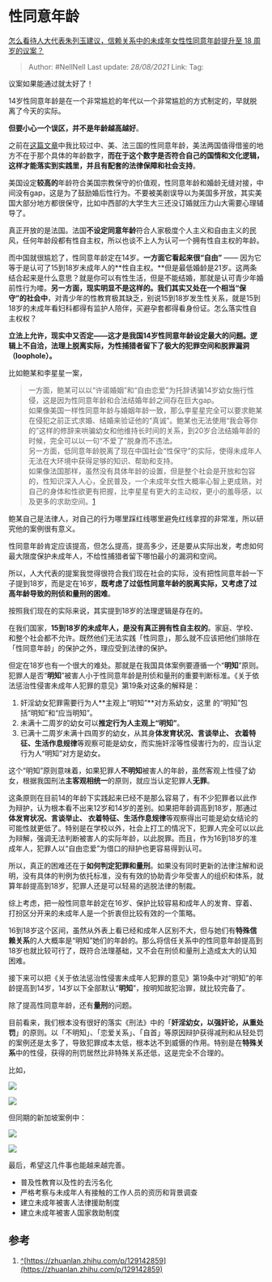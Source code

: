 # 性同意年龄
[怎么看待人大代表朱列玉建议，信赖关系中的未成年女性性同意年龄提升至 18 周岁的议案？](https://www.zhihu.com/question/394349548/answer/1248032873)

> Author: #NellNell 
> Last update: *28/08/2021* 
> Link:
> Tag:     

议案如果能通过就太好了！

14岁性同意年龄是在一个非常尴尬的年代以一个非常尴尬的方式制定的，早就脱离了今天的实际。

**但要小心一个误区，并不是年龄越高越好**。

之前在[这篇文章](https://zhuanlan.zhihu.com/p/129142859)中我比较过中、美、法三国的性同意年龄，美法两国值得借鉴的地方不在于那个具体的年龄数字，**而在于这个数字是否符合自己的国情和文化逻辑，这样才能落实到实践里，并且有配套的法律保障和社会支持**。

美国设定**较高的**年龄符合美国宗教保守的价值观，性同意年龄和婚龄无缝对接，中间没有gap，这是为了鼓励婚后性行为。不要被美剧误导以为美国多开放，其实美国大部分地方都很保守，比如中西部的大学生大三还没订婚就压力山大需要心理辅导了。

真正开放的是法国。法国**不设定同意年龄**符合人家极度个人主义和自由主义的民风，任何年龄段都有性自主权，所以也谈不上人为认可一个拥有性自主权的年龄。

而中国就很尴尬了，性同意年龄定在14岁。**一方面它看起来很“自由”** —— 因为它等于是认可了15到18岁未成年人的**性自主权。**但是最低婚龄是21岁。这两条结合起来是什么意思？就是你可以有性生活，但是不能结婚，那就是认可青少年婚前性行为喽。**另一方面，现实明显不是这样的。我们其实又处在一个相当“保守”的社会中**，对青少年的性教育极其缺乏，别说15到18岁发生性关系，就是15到18岁的未成年看妇科都得有监护人陪伴，买避孕套都得看身份证。怎么落实性自主权权？

**立法上允许，现实中又否定——这才是我国14岁性同意年龄设定最大的问题。逻辑上不自洽，法理上脱离实际，为性捕猎者留下了极大的犯罪空间和脱罪漏洞（loophole）。**

比如鲍某和李星星一案，

> 一方面，鲍某可以以“许诺婚姻”和“自由恋爱”为托辞诱骗14岁幼女施行性侵，这是因为性同意年龄和合法结婚年龄之间存在巨大gap。  
> 如果像美国一样性同意年龄与婚姻年龄一致，那么李星星完全可以要求鲍某在侵犯之前正式求婚、结婚来验证他的“真诚”。鲍某也无法使用“我会等你的”这样的修辞来哄骗幼女和他维持长时间的关系，到20岁合法结婚年龄的时候，完全可以以一句“不爱了”脱身而不违法。  
> 另一方面，低同意年龄脱离了现在中国社会“性保守”的实际，使得未成年人无法在大环境中获得足够的知识、帮助和支持。  
> 如果像法国那样，虽然没有具体年龄的设置，但是整个社会是开放和包容的，性知识深入人心，全民普及，一个未成年女性大概率心智上更成熟，对自己的身体和性欲更有把握，比李星星有更大的主动权，更小的羞辱感，以及更多的求助空间。[1](#ref_1)

鲍某自己是法律人，对自己的行为哪里踩红线哪里避免红线拿捏的非常准，所以研究他的案例很有意义。

性同意年龄肯定应该提高，但怎么提高，提高多少，还是要从实际出发，考虑如何最大限度保护未成年人，不给性捕猎者留下哪怕最小的漏洞和空间。

所以，人大代表的提案我觉得很符合我们现在社会的实际，没有把性同意年龄一下子提到18岁，而是定在16岁，**既考虑了过低性同意年龄的脱离实际，又考虑了过高年龄导致的刑侦和量刑的困难**。

按照我们现在的实际来说，其实提到18岁的法理逻辑是存在的。

在我们国家，**15到18岁的未成年人，是没有真正拥有性自主权的**。家庭、学校、和整个社会都不允许。既然他们无法实践「性同意」，那么就不应该把他们排除在「性同意年龄」的保护之外，理应受到法律的保护。

但定在18岁也有一个很大的难处。那就是在我国具体案例要遵循一个“**明知**”原则。犯罪人是否“**明知**”被害人小于性同意年龄是刑侦和量刑的重要判断标准。《关于依法惩治性侵害未成年人犯罪的意见》第19条对这条的解释是：

1.  奸淫幼女犯罪需要行为人**主观上“明知”**对方系幼女，这里 的“明知”包括“明知”和“应当明知”。
2.  未满十二周岁的幼女可以**推定行为人主观上“明知”**。
3.  已满十二周岁未满十四周岁的幼女，从其身**体发育状况、言谈举止、 衣着特征、生活作息规律**等观察可能是幼女，而实施奸淫等性侵害行为的，应当认定行为人“明知”对方是幼女。

这个“明知”原则意味着，如果犯罪人**不明知**被害人的年龄，虽然客观上性侵了幼女，根据我国刑法**主客观相统一**的原则，就应当认定犯罪人**无罪**。

这条原则在目前14的年龄下实践起来已经不是那么容易了，有不少犯罪者以此作为辩护，认为根本看不出来12岁和14岁的差别。如果把年龄调高到18岁，那通过**体发育状况、言谈举止、 衣着特征、生活作息规律**等观察得出可能是幼女结论的可能性就更低了。特别是在学校以外，社会上打工的情况下，犯罪人完全可以以此为辩解，强调无法判断被害人的实际年龄，以此脱罪。而且，作为16到18岁的准成年人，犯罪人以“自由恋爱”为借口的辩护也更容易得到认可。

所以，真正的困难还在于**如何判定犯罪和量刑**。如果没有同时更新的法律注解和说明，没有具体的判例为依托标准，没有有效的协助青少年受害人的组织和体系，就算年龄提高到18岁，犯罪人还是可以轻易的逃脱法律的制裁。

综上考虑，把一般性同意年龄定在16岁、保护比较容易和成年人的发育、穿着、打扮区分开来的未成年人是一个折衷但比较有效的一个策略。

16到18岁这个区间，虽然从外表上看已经和成年人区别不大，但与她们有**特殊信赖关系**的人大概率是“明知”她们的年龄的。那么将信任关系中的性同意年龄提高到18岁也就比较可行了，既符合法理基础，又不会在刑侦和量刑上造成太大的认知困难。

接下来可以把《关于依法惩治性侵害未成年人犯罪的意见》第19条中对“明知”的年龄提高到14岁，14岁以下全部默认“**明知**”，按明知故犯治罪，就比较完备了。

除了提高性同意年龄，还有**量刑**的问题。

目前看来，我们根本没有很好的落实《刑法》中的「**奸淫幼女，以强奸论，从重处罚**」的原则。以「不明知」、「恋爱关系」、「自首」等原因辩护获得减刑和从轻处罚的案例还是太多了，导致犯罪成本太低，根本达不到威慑的作用。特别是在**特殊关系**中的性侵，获得的刑罚居然比非特殊关系还低，这是完全不合理的。

比如，

![](https://pic1.zhimg.com/50/v2-6aa440a3e0fdd18b1cd41f7fad278d3d_720w.jpg?source=c8b7c179)

![](https://pic1.zhimg.com/80/v2-6aa440a3e0fdd18b1cd41f7fad278d3d_720w.jpg?source=c8b7c179)

但同期的新加坡案例中：

![](https://pic3.zhimg.com/50/v2-edcd1c4f3db9dceda1893c352d88ce15_720w.jpg?source=c8b7c179)

![](https://pic3.zhimg.com/80/v2-edcd1c4f3db9dceda1893c352d88ce15_720w.jpg?source=c8b7c179)

最后，希望这几件事也能越来越完善。

-   普及性教育以及性的去污名化
-   严格考察与未成年人有接触的工作人员的资历和背景调查
-   建立未成年被害人法律援助制度
-   建立未成年被害人国家救助制度

## 参考

1.  [^](#ref_1_0)[https://zhuanlan.zhihu.com/p/129142859](https://zhuanlan.zhihu.com/p/129142859)
